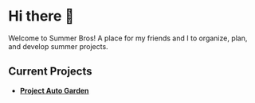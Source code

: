 # Hi there 👋

Welcome to Summer Bros!
A place for my friends and I to organize, plan, and develop summer projects.

## Current Projects

- [**Project Auto Garden**](https://github.com/orgs/Summer-Bros/projects/1)
